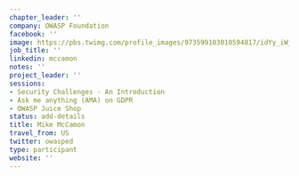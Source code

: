 ```yaml
---
chapter_leader: ''
company: OWASP Foundation
facebook: ''
image: https://pbs.twimg.com/profile_images/973599103010594817/idYy_iW__400x400.jpg
job_title: ''
linkedin: mccamon
notes: ''
project_leader: ''
sessions: 
- Security Challenges - An Introduction
- Ask me anything (AMA) on GDPR
- OWASP Juice Shop
status: add-details
title: Mike McCamon
travel_from: US
twitter: owasped
type: participant
website: ''
---
```


<!-- put more details about participant here -->
